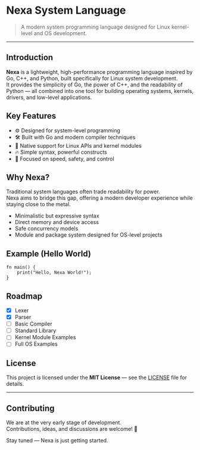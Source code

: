 # Nexa System Language

> A modern system programming language designed for Linux kernel-level and OS development.

---

## Introduction

**Nexa** is a lightweight, high-performance programming language inspired by Go, C++, and Python, built specifically for Linux system development.  
It provides the simplicity of Go, the power of C++, and the readability of Python — all combined into one tool for building operating systems, kernels, drivers, and low-level applications.

## Key Features

- ⚙️ Designed for system-level programming
- 🛠️ Built with Go and modern compiler techniques
- 🐧 Native support for Linux APIs and kernel modules
- 🔥 Simple syntax, powerful constructs
- 🚀 Focused on speed, safety, and control

## Why Nexa?

Traditional system languages often trade readability for power.  
Nexa aims to bridge this gap, offering a modern developer experience while staying close to the metal.

- Minimalistic but expressive syntax
- Direct memory and device access
- Safe concurrency models
- Module and package system designed for OS-level projects

## Example (Hello World)

```nexa
fn main() {
    print("Hello, Nexa World!");
}
```

## Roadmap

- [x] Lexer
- [x] Parser
- [ ] Basic Compiler
- [ ] Standard Library
- [ ] Kernel Module Examples
- [ ] Full OS Examples

## License

This project is licensed under the **MIT License** — see the [LICENSE](LICENSE) file for details.

---

## Contributing

We are at the very early stage of development.  
Contributions, ideas, and discussions are welcome! 🚀

Stay tuned — Nexa is just getting started.
